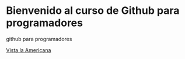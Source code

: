 # Bienvenido al curso de Github para programadores

github para programadores

[Vista la Americana](https://americana.edu.co/portal/)
